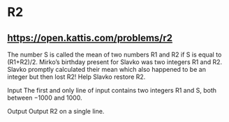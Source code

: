 # R2
## https://open.kattis.com/problems/r2

The number S is called the mean of two numbers R1 and R2 if S is equal to (R1+R2)/2. Mirko’s birthday present for Slavko was two integers R1 and R2. Slavko promptly calculated their mean which also happened to be an integer but then lost R2! Help Slavko restore R2.

Input
The first and only line of input contains two integers R1 and S, both between −1000 and 1000.

Output
Output R2 on a single line.
